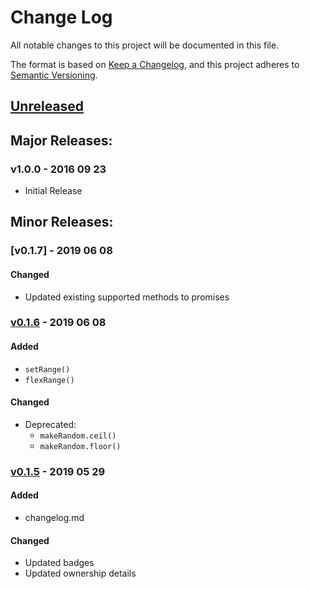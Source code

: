 # Change Log
All notable changes to this project will be documented in this file.

The format is based on [Keep a Changelog](https://keepachangelog.com/en/1.0.0/),
and this project adheres to [Semantic Versioning](https://semver.org/spec/v2.0.0.html).

## [Unreleased]
<!-- #### Added -->
<!-- #### Changed -->
<!-- #### Removed -->

## Major Releases:
### v1.0.0 - 2016 09 23
- Initial Release

## Minor Releases:
### [v0.1.7] - 2019 06 08
#### Changed
- Updated existing supported methods to promises

### [v0.1.6] - 2019 06 08
#### Added
- `setRange()`
- `flexRange()`

#### Changed
- Deprecated: 
	- `makeRandom.ceil()`
	- `makeRandom.floor()`

### [v0.1.5] - 2019 05 29
#### Added
- changelog.md
#### Changed
- Updated badges
- Updated ownership details

<!-- LINKS -->
<!-- RELEASES -->
[Unreleased]: https://github.com/karnthis/make-random/compare/v0.1.7...dev
[v0.1.6]: https://github.com/karnthis/make-random/compare/v0.1.6...v0.1.7
[v0.1.6]: https://github.com/karnthis/make-random/compare/v0.1.5...v0.1.6
[v0.1.5]: https://github.com/karnthis/make-random/compare/v0.1.4...v0.1.5
<!-- ISSUES -->
